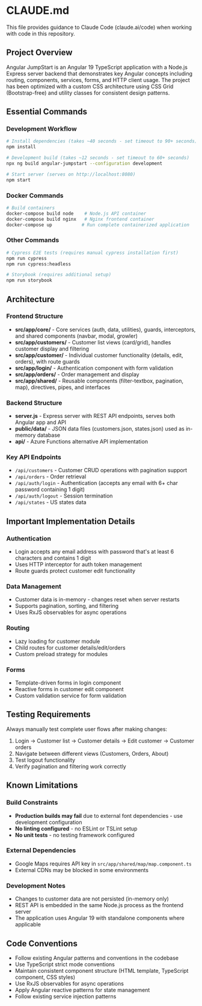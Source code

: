 # CLAUDE.md

This file provides guidance to Claude Code (claude.ai/code) when working with code in this repository.

## Project Overview

Angular JumpStart is an Angular 19 TypeScript application with a Node.js Express server backend that demonstrates key Angular concepts including routing, components, services, forms, and HTTP client usage. The project has been optimized with a custom CSS architecture using CSS Grid (Bootstrap-free) and utility classes for consistent design patterns.

## Essential Commands

### Development Workflow
```bash
# Install dependencies (takes ~40 seconds - set timeout to 90+ seconds)
npm install

# Development build (takes ~12 seconds - set timeout to 60+ seconds)
npx ng build angular-jumpstart --configuration development

# Start server (serves on http://localhost:8080)
npm start
```

### Docker Commands
```bash
# Build containers
docker-compose build node    # Node.js API container
docker-compose build nginx   # Nginx frontend container
docker-compose up           # Run complete containerized application
```

### Other Commands
```bash
# Cypress E2E tests (requires manual cypress installation first)
npm run cypress
npm run cypress:headless

# Storybook (requires additional setup)
npm run storybook
```

## Architecture

### Frontend Structure
- **src/app/core/** - Core services (auth, data, utilities), guards, interceptors, and shared components (navbar, modal, growler)
- **src/app/customers/** - Customer list views (card/grid), handles customer display and filtering
- **src/app/customer/** - Individual customer functionality (details, edit, orders), with route guards
- **src/app/login/** - Authentication component with form validation
- **src/app/orders/** - Order management and display
- **src/app/shared/** - Reusable components (filter-textbox, pagination, map), directives, pipes, and interfaces

### Backend Structure
- **server.js** - Express server with REST API endpoints, serves both Angular app and API
- **public/data/** - JSON data files (customers.json, states.json) used as in-memory database
- **api/** - Azure Functions alternative API implementation

### Key API Endpoints
- `/api/customers` - Customer CRUD operations with pagination support
- `/api/orders` - Order retrieval
- `/api/auth/login` - Authentication (accepts any email with 6+ char password containing 1 digit)
- `/api/auth/logout` - Session termination
- `/api/states` - US states data

## Important Implementation Details

### Authentication
- Login accepts any email address with password that's at least 6 characters and contains 1 digit
- Uses HTTP interceptor for auth token management
- Route guards protect customer edit functionality

### Data Management
- Customer data is in-memory - changes reset when server restarts
- Supports pagination, sorting, and filtering
- Uses RxJS observables for async operations

### Routing
- Lazy loading for customer module
- Child routes for customer details/edit/orders
- Custom preload strategy for modules

### Forms
- Template-driven forms in login component
- Reactive forms in customer edit component
- Custom validation service for form validation

## Testing Requirements

Always manually test complete user flows after making changes:
1. Login → Customer list → Customer details → Edit customer → Customer orders
2. Navigate between different views (Customers, Orders, About)
3. Test logout functionality
4. Verify pagination and filtering work correctly

## Known Limitations

### Build Constraints
- **Production builds may fail** due to external font dependencies - use development configuration
- **No linting configured** - no ESLint or TSLint setup
- **No unit tests** - no testing framework configured

### External Dependencies
- Google Maps requires API key in `src/app/shared/map/map.component.ts`
- External CDNs may be blocked in some environments

### Development Notes
- Changes to customer data are not persisted (in-memory only)
- REST API is embedded in the same Node.js process as the frontend server
- The application uses Angular 19 with standalone components where applicable

## Code Conventions

- Follow existing Angular patterns and conventions in the codebase
- Use TypeScript strict mode conventions
- Maintain consistent component structure (HTML template, TypeScript component, CSS styles)
- Use RxJS observables for async operations
- Apply Angular reactive patterns for state management
- Follow existing service injection patterns